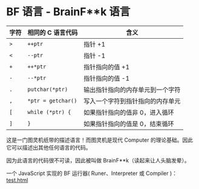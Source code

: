 # BF 语言 - BrainF\*\*k 语言

| 字符 | 相同的 C 语言代码  | 含义                             |
| ---- | ------------------ | -------------------------------- |
| `>`  | `++ptr`            | 指针 +1                          |
| `<`  | `--ptr`            | 指针 -1                          |
| `+`  | `++*ptr`           | 指针指向的值 +1                  |
| `-`  | `--*ptr`           | 指针指向的值 -1                  |
| `.`  | `putchar(*ptr)`    | 输出指针指向的内存单元到一个字符 |
| `,`  | `*ptr = getchar()` | 写入一个字符到指针指向的内存单元 |
| `[`  | `while (*ptr) {`   | 如果指针指向的值非 0，进入循环   |
| `]`  | `}`                | 如果指针指向的值是 0，结束循环   |

这是一门图灵机纸带的描述语言！而图灵机是现代 Computer 的理论基础。因此它可以描述出其他任何语言的代码。

因为此语言的代码很不可读，因此被叫做 BrainF\*\*k（读起来让人头脑发晕）。

一个 JavaScript 实现的 BF 运行器( Runer、Interpreter 或 Compiler )：[test.html](./test.html)
